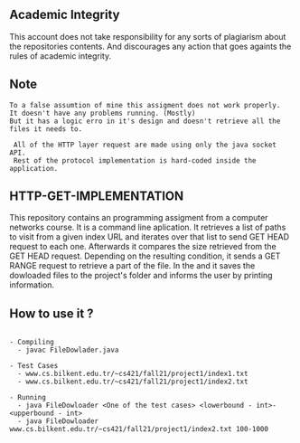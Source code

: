 ## Academic Integrity

This account does not take responsibility for any sorts of plagiarism about the repositories contents. And discourages any action that goes againts the rules of academic integrity.

## Note

```
To a false assumtion of mine this assigment does not work properly.
It doesn't have any problems running. (Mostly)
But it has a logic erro in it's design and doesn't retrieve all the files it needs to.
```

```
 All of the HTTP layer request are made using only the java socket API. 
 Rest of the protocol implementation is hard-coded inside the application.   
```

## HTTP-GET-IMPLEMENTATION

This repository contains an programming assigment from a computer networks course.
It is a command line aplication. 
It retrieves a list of paths to visit from a given index URL and iterates over that list to send GET HEAD request to each one.
Afterwards it compares the size retrieved from the GET HEAD request. 
Depending on the resulting condition, it sends a GET RANGE request to retrieve a part of the file.
In the and it saves the dowloaded files to the project's folder and informs the user by printing information.

## How to use it ?

```

- Compiling
  - javac FileDowlader.java
  
- Test Cases
  - www.cs.bilkent.edu.tr/~cs421/fall21/project1/index1.txt
  - www.cs.bilkent.edu.tr/~cs421/fall21/project1/index2.txt

- Running
  - java FileDowloader <One of the test cases> <lowerbound - int>-<upperbound - int> 
  - java FileDowloader www.cs.bilkent.edu.tr/~cs421/fall21/project1/index2.txt 100-1000

```
